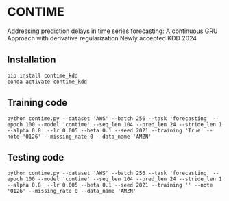 # CONTIME
Addressing prediction delays in time series forecasting: A continuous GRU Approach with derivative regularization 
Newly accepted KDD 2024



## Installation

```
pip install contime_kdd
conda activate contime_kdd
```



## Training code
```
python contime.py --dataset 'AWS' --batch 256 --task 'forecasting' --epoch 100 --model 'contime' --seq_len 104 --pred_len 24 --stride_len 1 --alpha 0.8  --lr 0.005 --beta 0.1 --seed 2021 --training 'True' --note '0126' --missing_rate 0 --data_name 'AMZN'
```


## Testing code 
```
python contime.py --dataset 'AWS' --batch 256 --task 'forecasting' --epoch 100 --model 'contime' --seq_len 104 --pred_len 24 --stride_len 1 --alpha 0.8  --lr 0.005 --beta 0.1 --seed 2021 --training '' --note '0126' --missing_rate 0 --data_name 'AMZN'
```

